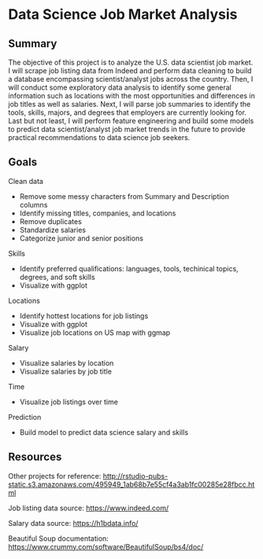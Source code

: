# Data Science Job Market Analysis

## Summary

The objective of this project is to analyze the U.S. data scientist job market. I will scrape job listing data from Indeed and perform data cleaning to build a database encompassing scientist/analyst jobs across the country. Then, I will conduct some exploratory data analysis to identify some general information such as locations with the most opportunities and differences in job titles as well as salaries. Next, I will parse job summaries to identify the tools, skills, majors, and degrees that employers are currently looking for. Last but not least, I will perform feature engineering and build some models to predict data scientist/analyst job market trends in the future to provide practical recommendations to data science job seekers.

## Goals

Clean data
* Remove some messy characters from Summary and Description columns
* Identify missing titles, companies, and locations
* Remove duplicates
* Standardize salaries
* Categorize junior and senior positions

Skills
* Identify preferred qualifications: languages, tools, techinical topics, degrees, and soft skills
* Visualize with ggplot

Locations
* Identify hottest locations for job listings
* Visualize with ggplot
* Visualize job locations on US map with ggmap

Salary
* Visualize salaries by location 
* Visualize salaries by job title

Time
* Visualize job listings over time

Prediction
* Build model to predict data science salary and skills

## Resources

Other projects for reference:
http://rstudio-pubs-static.s3.amazonaws.com/495949_1ab68b7e55cf4a3ab1fc00285e28fbcc.html

Job listing data source:
https://www.indeed.com/

Salary data source:
https://h1bdata.info/

Beautiful Soup documentation:
https://www.crummy.com/software/BeautifulSoup/bs4/doc/